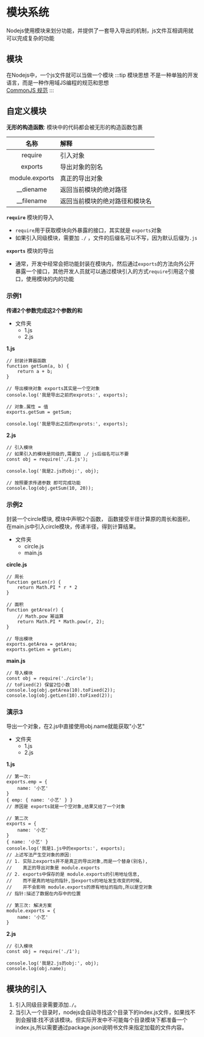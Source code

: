 # 模块系统
Nodejs使用模块来划分功能，并提供了一套导入导出的机制，js文件互相调用就可以完成复杂的功能  
## 模块 
在Nodejs中，一个js文件就可以当做一个模块
:::tip 模块思想
不是一种单独的开发语言，而是一种作用域JS编程的规范和思想   
[CommonJS 规范](https://www.commonjs.org)
:::

## 自定义模块 
**无形的构造函数**: 模块中的代码都会被无形的构造函数包裹

|      名称      | 解释                           |
| :------------: | :----------------------------- |
|    require     | 引入对象                       |
|    exports     | 导出对象的别名                 |
| module.exports | 真正的导出对象                 |
|   __diename    | 返回当前模块的绝对路径         |
|   __filename   | 返回当前模块的绝对路径和模块名 |

**`require`** 模块的导入
- `require`用于获取模块向外暴露的接口，其实就是 `exports`对象
- 如果引入同级模块，需要加 `./` ，文件的后缀名可以不写，因为默认后缀为`.js`

**`exports`** 模块的导出 
- 通常，开发中经常会把功能封装在模块内，然后通过`exports`的方法向外公开暴露一个接口，其他开发人员就可以通过模块引入的方式`require`引用这个接口，使用模块的内的功能

### 示例1
**传递2个参数完成这2个参数的和**

- 文件夹
  - 1.js
  - 2.js

**1.js**
```js:no-line-numbers
// 封装计算器函数
function getSum(a, b) {
    return a + b;
}

// 导出模块对象 exports其实是一个空对象
console.log('我是导出之前的exprots:', exports);

// 对象.属性 = 值
exports.getSum = getSum;

console.log('我是导出之后的exprots:', exports);
```
**2.js**
```js:no-line-numbers
// 引入模块
// 如果引入的模块是同级的,需要加 ./ js后缀名可以不要
const obj = require('./1.js');

console.log('我是2.js的obj:', obj);

// 按照要求传递参数 即可完成功能
console.log(obj.getSum(10, 20));
```
### 示例2
封装一个circle模块, 模块中声明2个函数，
函数接受半径计算原的周长和面积， 
在main.js中引入circle模块，传递半径，得到计算结果。

- 文件夹
  - circle.js
  - main.js

**circle.js**
```js:no-line-numbers
// 周长
function getLen(r) {
    return Math.PI * r * 2
}

// 面积
function getArea(r) {
    // Math.pow 幂运算
    return Math.PI * Math.pow(r, 2);
}

// 导出模块
exports.getArea = getArea;
exports.getLen = getLen;
```
**main.js**
```js:no-line-numbers
// 导入模块
const obj = require('./circle');
// toFixed(2) 保留2位小数
console.log(obj.getArea(10).toFixed(2));
console.log(obj.getLen(10).toFixed(2));
```

### 演示3
导出一个对象，在2.js中直接使用obj.name就能获取"小艺"

- 文件夹
  - 1.js
  - 2.js

**1.js**
```js:no-line-numbers
// 第一次:
exports.emp = {
    name: '小艺'
}
{ emp: { name: '小艺' } }
// 原因是 exports就是一个空对象,结果又给了一个对象

// 第二次
exports = {
    name: '小艺'
}
{ name: '小艺' }
console.log('我是1.js中的exports:', exports);
// 上述写法产生空对象的原因:
// 1. 实际上exports并不是真正的导出对象,而是一个替身(别名),  
//    真正的导出对象是 module.exports
// 2. exports中保存的是 module.exports的引用地址信息,
//    而不是真的地址的指针,当exports的地址发生改变的时候,
//    并不会影响 module.exports的原有地址的指向,所以是空对象
// 指针:描述了数据在内存中的位置

// 第三次: 解决方案
module.exports = {
    name: '小艺'
}
```
**2.js**
```js:no-line-numbers
// 引入模块
const obj = require('./1');

console.log('我是2.js的obj:', obj);
console.log(obj.name);
```

## 模块的引入
1. 引入同级目录需要添加`./`。
2. 当引入一个目录时，nodejs会自动寻找这个目录下的index.js文件，如果找不到会报错:找不该该模块。但实际开发中不可能每个目录模块下都准备一个index.js,所以需要通过package.json说明书文件来指定加载的文件内容。

